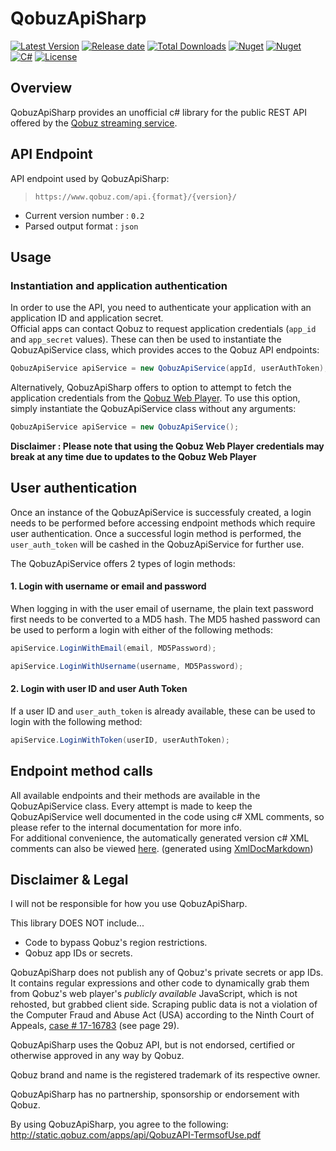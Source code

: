 # QobuzApiSharp 

[![Latest Version](https://img.shields.io/github/v/release/DJDoubleD/QobuzApiSharp?color=blue)](../../releases/latest)
[![Release date](https://img.shields.io/github/release-date/DJDoubleD/QobuzApiSharp)](../../releases/latest)
[![Total Downloads](https://img.shields.io/github/downloads/DJDoubleD/QobuzApiSharp/total?color=blue)](../../releases)
[![Nuget](https://img.shields.io/nuget/v/QobuzApiSharp?color=darkgreen)](https://www.nuget.org/packages/QobuzApiSharp)
[![Nuget](https://img.shields.io/nuget/dt/QobuzApiSharp?color=darkgreen&label=nuget%20downloads)](https://www.nuget.org/packages/QobuzApiSharp)
[![C#](https://img.shields.io/badge/c%23-%23239120.svg?flat&logo=c-sharp&logoColor=white)](https://learn.microsoft.com/en-us/dotnet/csharp/)
[![License](https://img.shields.io/github/license/DJDoubleD/QobuzApiSharp?flat)](./LICENSE.txt)

## Overview

QobuzApiSharp provides an unofficial c# library for the public REST API offered by the [Qobuz streaming service](https://www.qobuz.com/).

## API Endpoint

API endpoint used by QobuzApiSharp:

>     https://www.qobuz.com/api.{format}/{version}/

+ Current version number : `0.2`
+ Parsed output format : `json`

## Usage

### Instantiation and application authentication

In order to use the API, you need to authenticate your application with an application ID and application secret.  
Official apps can contact Qobuz to request application credentials (`app_id` and `app_secret` values).
These can then be used to instantiate the QobuzApiService class, which provides acces to the Qobuz API endpoints:

```csharp
QobuzApiService apiService = new QobuzApiService(appId, userAuthToken);
```

Alternatively, QobuzApiSharp offers to option to attempt to fetch the application credentials from the [Qobuz Web Player](https://play.qobuz.com/). To use this option, simply instantiate the QobuzApiService class without any arguments:

```csharp
QobuzApiService apiService = new QobuzApiService();
```

**Disclaimer : Please note that using the Qobuz Web Player credentials may break at any time due to updates to the Qobuz Web Player**

## User authentication

Once an instance of the QobuzApiService is successfuly created, a login needs to be performed before accessing endpoint methods which require user authentication.
Once a successful login method is performed, the `user_auth_token` will be cashed in the QobuzApiService for further use.  

The QobuzApiService offers 2 types of login methods:

#### 1. Login with username or email and password

When logging in with the user email of username, the plain text password first needs to be converted to a MD5 hash. The MD5 hashed password can be used to perform a login with either of the following methods:

```csharp
apiService.LoginWithEmail(email, MD5Password);
```

```csharp
apiService.LoginWithUsername(username, MD5Password);
```

#### 2. Login with user ID and user Auth Token

If a user ID and `user_auth_token` is already available, these can be used to login with the following method:

```csharp
apiService.LoginWithToken(userID, userAuthToken);
```

## Endpoint method calls

All available endpoints and their methods are available in the QobuzApiService class. Every attempt is made to keep the QobuzApiService well documented in the code using c# XML comments, so please refer to the internal documentation for more info.  
For additional convenience, the automatically generated version c# XML comments can also be viewed [here](./docs/QobuzApiSharp.md). (generated using [XmlDocMarkdown](https://github.com/ejball/XmlDocMarkdown))

## Disclaimer & Legal
I will not be responsible for how you use QobuzApiSharp. 

This library DOES NOT include...
- Code to bypass Qobuz's region restrictions.
- Qobuz app IDs or secrets.

QobuzApiSharp does not publish any of Qobuz's private secrets or app IDs. It contains regular expressions and other code to dynamically grab them from Qobuz's web player's *publicly available*  JavaScript, which is not rehosted, but grabbed client side. Scraping public data is not a violation of the Computer Fraud and Abuse Act (USA) according to the Ninth Court of Appeals, [case # 17-16783](http://cdn.ca9.uscourts.gov/datastore/opinions/2019/09/09/17-16783.pdf) (see page 29). 

QobuzApiSharp uses the Qobuz API, but is not endorsed, certified or otherwise approved in any way by Qobuz.

Qobuz brand and name is the registered trademark of its respective owner.

QobuzApiSharp has no partnership, sponsorship or endorsement with Qobuz.

By using QobuzApiSharp, you agree to the following: http://static.qobuz.com/apps/api/QobuzAPI-TermsofUse.pdf
